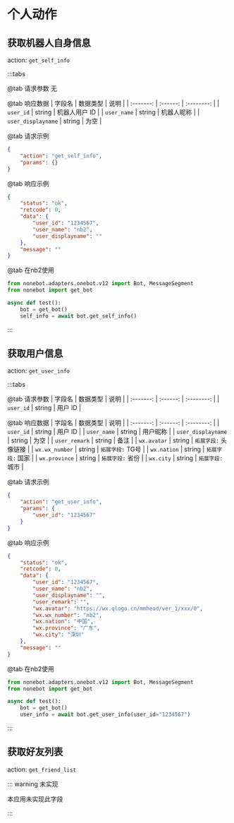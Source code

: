 # 个人动作

## 获取机器人自身信息<Badge text="标准" type="success" />
action: `get_self_info`

:::tabs

@tab 请求参数
无

@tab 响应数据
| 字段名    | 数据类型 |    说明    |
| :-------: | :------: | :--------: |
| `user_id` | string | 机器人用户 ID |
| `user_name` | string | 机器人昵称 |
| `user_displayname` | string | 为空 |

@tab 请求示例
```json
{
    "action": "get_self_info",
    "params": {}
}
```

@tab 响应示例
```json
{
    "status": "ok",
    "retcode": 0,
    "data": {
        "user_id": "1234567",
        "user_name": "nb2",
        "user_displayname": ""
    },
    "message": ""
}
```

@tab 在nb2使用
```python
from nonebot.adapters.onebot.v12 import Bot, MessageSegment
from nonebot import get_bot

async def test():
    bot = get_bot()
    self_info = await bot.get_self_info()

```

:::

## 获取用户信息<Badge text="标准" type="success" />
action: `get_user_info`

:::tabs

@tab 请求参数
| 字段名    | 数据类型 |    说明    |
| :-------: | :------: | :--------: |
| `user_id` | string | 用户 ID |

@tab 响应数据
| 字段名    | 数据类型 |    说明    |
| :-------: | :------: | :--------: |
| `user_id` | string | 用户 ID |
| `user_name` | string | 用户昵称 |
| `user_displayname` | string | 为空 |
| `user_remark` | string | 备注 |
| `wx.avatar` | string | `拓展字段:` 头像链接 |
| `wx.wx_number` | string | `拓展字段:` TG号 |
| `wx.nation` | string | `拓展字段:` 国家 |
| `wx.province` | string | `拓展字段:` 省份 |
| `wx.city` | string | `拓展字段:` 城市 |

@tab 请求示例
```json
{
    "action": "get_user_info",
    "params": {
        "user_id": "1234567"
    }
}
```

@tab 响应示例
```json
{
    "status": "ok",
    "retcode": 0,
    "data": {
        "user_id": "1234567",
        "user_name": "nb2",
        "user_displayname": "",
        "user_remark": "",
        "wx.avatar": "https://wx.qlogo.cn/mmhead/ver_1/xxx/0",
        "wx.wx_number": "nb2",
        "wx.nation": "中国",
        "wx.province": "广东",
        "wx.city": "深圳"
    },
    "message": ""
}
```

@tab 在nb2使用
```python
from nonebot.adapters.onebot.v12 import Bot, MessageSegment
from nonebot import get_bot

async def test():
    bot = get_bot()
    user_info = await bot.get_user_info(user_id="1234567")
```
:::

## 获取好友列表<Badge text="标准" type="success" />
action: `get_friend_list`

::: warning 未实现

本应用未实现此字段

:::